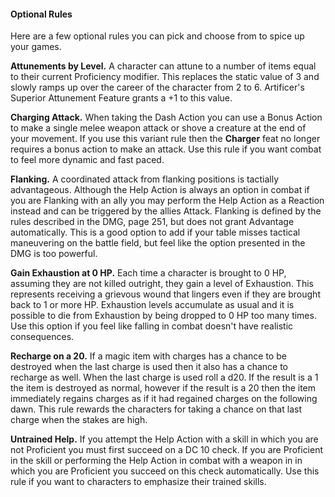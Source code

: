 #### Optional Rules

Here are a few optional rules you can pick and choose from to spice up your games.

**Attunements by Level.** A character can attune to a number of items equal to their current Proficiency modifier. This replaces the static value of 3 and slowly ramps up over the career of the character from 2 to 6. Artificer's Superior Attunement Feature grants a +1 to this value. 

**Charging Attack.** When taking the Dash Action you can use a Bonus Action to make a single melee weapon attack or shove a creature at the end of your movement. If you use this variant rule then the **Charger** feat no longer requires a bonus action to make an attack. Use this rule if you want combat to feel more dynamic and fast paced.

**Flanking.** A coordinated attack from flanking positions is tactially advantageous. Although the Help Action is always an option in combat if you are Flanking with an ally you may perform the Help Action as a Reaction instead and can be triggered by the allies Attack. Flanking is defined by the rules described in the DMG, page 251, but does not grant Advantage automatically. This is a good option to add if your table misses tactical maneuvering on the battle field, but feel like the option presented in the DMG is too powerful. 

**Gain Exhaustion at 0 HP.** Each time a character is brought to 0 HP, assuming they are not killed outright, they gain a level of Exhaustion. This represents receiving a grievous wound that lingers even if they are brought back to 1 or more HP. Exhaustion levels accumulate as usual and it is possible to die from Exhaustion by being dropped to 0 HP too many times. Use this option if you feel like falling in combat doesn't have realistic consequences.

**Recharge on a 20.** If a magic item with charges has a chance to be destroyed when the last charge is used then it also has a chance to recharge as well. When the last charge is used roll a d20. If the result is a 1 the item is destroyed as normal, however if the result is a 20 then the item immediately regains charges as if it had regained charges on the following dawn. This rule rewards the characters for taking a chance on that last charge when the stakes are high.

**Untrained Help.** If you attempt the Help Action with a skill in which you are not Proficient you must first succeed on a DC 10 check. If you are Proficient in the skill or performing the Help Action in combat with a weapon in in which you are Proficient you succeed on this check automatically. Use this rule if you want to characters to emphasize their trained skills.
